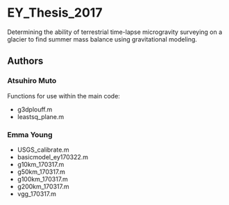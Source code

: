 # EY_Thesis_2017
Determining the ability of terrestrial time-lapse microgravity surveying on a glacier to find summer mass balance using gravitational modeling.

## Authors
### Atsuhiro Muto
Functions for use within the main code:
* g3dplouff.m
* leastsq_plane.m

### Emma Young

* USGS_calibrate.m
* basicmodel_ey170322.m
* g10km_170317.m
* g50km_170317.m
* g100km_170317.m
* g200km_170317.m
* vgg_170317.m

